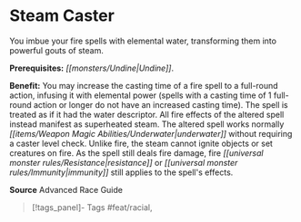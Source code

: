 ﻿---
cssclass: [feats]

---
# Steam Caster

You imbue your fire spells with elemental water, transforming them into powerful gouts of steam.

**Prerequisites:** _[[monsters/Undine|Undine]]_.

**Benefit:** You may increase the casting time of a fire spell to a full-round action, infusing it with elemental power (spells with a casting time of 1 full-round action or longer do not have an increased casting time). The spell is treated as if it had the water descriptor. All fire effects of the altered spell instead manifest as superheated steam. The altered spell works normally _[[items/Weapon Magic Abilities/Underwater|underwater]]_ without requiring a caster level check. Unlike fire, the steam cannot ignite objects or set creatures on fire. As the spell still deals fire damage, fire _[[universal monster rules/Resistance|resistance]]_ or _[[universal monster rules/Immunity|immunity]]_ still applies to the spell's effects.

**Source** Advanced Race Guide
>[!tags_panel]- Tags
> #feat/racial, 